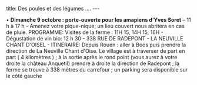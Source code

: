 title: Des poules et des légumes ....
    ---
   
•	**Dimanche 9 octobre : porte-ouverte pour les amapiens d’Yves Soret** – 11 h à 17 h - Amenez votre pique-nique; un lieu couvert nous abritera en cas de pluie. 
PROGRAMME: Visites de la ferme : 11H 15, 14H 15, 16H - Dégustation de vin bio: 12 h 30 - 338 RUE DE RADEPONT - LA NEUVILLE CHANT D'OISEL -  ITINERAIRE: Depuis Rouen : aller à Boos puis prendre la direction de La Neuville Chant d'Oise. Le village est à traverser de part en part ( 4 kilomètres ) ; à la sortie après le rond point (vous aurez à votre droite la château Anquetil) prendre à droite la direction de Radepont ; la ferme se trouve à 338 mètres du carrefour ; un parking sera disponible sur le côté gauche

